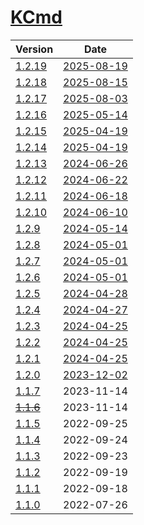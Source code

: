 # [KCmd](https://doc.kaven.xyz/KCmd/)

| Version | Date |
|---|---|
| [1.2.19](1.2.19) | [2025-08-19](# "2025-08-19T11:33:14.168Z") |
| [1.2.18](1.2.18) | [2025-08-15](# "2025-08-15T11:03:19.545Z") |
| [1.2.17](1.2.17) | [2025-08-03](# "2025-08-03T00:41:24.116Z") |
| [1.2.16](1.2.16) | [2025-05-14](# "2025-05-14T12:56:04.821Z") |
| [1.2.15](1.2.15) | [2025-04-19](# "2025-04-19T00:44:23.856Z") |
| [1.2.14](1.2.14) | [2025-04-19](# "2025-04-19T00:19:40.254Z") |
| [1.2.13](1.2.13) | [2024-06-26](# "2024-06-26T15:38:02.072Z") |
| [1.2.12](1.2.12) | [2024-06-22](# "2024-06-22T03:30:16.543Z") |
| [1.2.11](1.2.11) | [2024-06-18](# "2024-06-18T01:24:57.909Z") |
| [1.2.10](1.2.10) | [2024-06-10](# "2024-06-10T14:25:55.417Z") |
| [1.2.9](1.2.9) | [2024-05-14](# "2024-05-14T14:07:25.269Z") |
| [1.2.8](1.2.8) | [2024-05-01](# "2024-05-01T06:45:30.387Z") |
| [1.2.7](1.2.7) | [2024-05-01](# "2024-05-01T03:36:25.419Z") |
| [1.2.6](1.2.6) | [2024-05-01](# "2024-05-01T01:06:44.029Z") |
| [1.2.5](1.2.5) | [2024-04-28](# "2024-04-28T14:07:48.040Z") |
| [1.2.4](1.2.4) | [2024-04-27](# "2024-04-27T02:01:37.142Z") |
| [1.2.3](1.2.3) | [2024-04-25](# "2024-04-25T13:32:26.585Z") |
| [1.2.2](1.2.2) | [2024-04-25](# "2024-04-25T12:07:48.779Z") |
| [1.2.1](1.2.1) | [2024-04-25](# "2024-04-25T11:47:13.393Z") |
| [1.2.0](1.2.0) | [2023-12-02](# "2023-12-02T06:22:10.133Z") |
| [1.1.7](1.1.7) | 2023-11-14 |
| [~~1.1.6~~](1.1.6) | 2023-11-14 |
| [1.1.5](1.1.5) | 2022-09-25 |
| [1.1.4](1.1.4) | 2022-09-24 |
| [1.1.3](1.1.3) | 2022-09-23 |
| [1.1.2](1.1.2) | 2022-09-19 |
| [1.1.1](1.1.1) | 2022-09-18 |
| [1.1.0](1.1.0) | 2022-07-26 |
